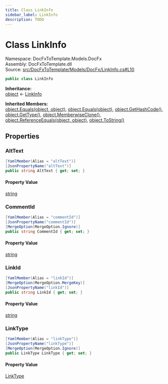 ```yaml
---
title: Class LinkInfo
sidebar_label: LinkInfo
description: TODO
---
```


# Class LinkInfo
Namespace: DocFxToTemplate.Models.DocFx   
Assembly: DocFxToTemplate.dll  
Source: [src/DocFxToTemplate/Models/DocFx/LinkInfo.cs#L10](https://github.com/k-wojcik/DocFxToTemplate/blob/master/src/DocFxToTemplate/Models/DocFx/LinkInfo.cs#L10)    
   

```csharp title="src/DocFxToTemplate/Models/DocFx/LinkInfo.cs#L10" 
public class LinkInfo
```

**Inheritance:**   
[object](https://learn.microsoft.com/dotnet/api/system.object) &lt;- 
[LinkInfo](../DocFxToTemplate.Models.DocFx/LinkInfo)   

**Inherited Members:**   
[object.Equals(object, object)](https://learn.microsoft.com/dotnet/api/system.object.equals#system-object-equals(system-object-system-object)), [object.Equals(object)](https://learn.microsoft.com/dotnet/api/system.object.equals#system-object-equals(system-object)), [object.GetHashCode()](https://learn.microsoft.com/dotnet/api/system.object.gethashcode), [object.GetType()](https://learn.microsoft.com/dotnet/api/system.object.gettype), [object.MemberwiseClone()](https://learn.microsoft.com/dotnet/api/system.object.memberwiseclone), [object.ReferenceEquals(object, object)](https://learn.microsoft.com/dotnet/api/system.object.referenceequals), [object.ToString()](https://learn.microsoft.com/dotnet/api/system.object.tostring)   

   

## Properties
### AltText
   
            
```csharp title="src/DocFxToTemplate/Models/DocFx/LinkInfo.cs#L27"
[YamlMember(Alias = "altText")]
[JsonPropertyName("altText")]
public string AltText { get; set; }
```   

#### Property Value
[string](https://learn.microsoft.com/dotnet/api/system.string)   
   
### CommentId
   
            
```csharp title="src/DocFxToTemplate/Models/DocFx/LinkInfo.cs#L22"
[YamlMember(Alias = "commentId")]
[JsonPropertyName("commentId")]
[MergeOption(MergeOption.Ignore)]
public string CommentId { get; set; }
```   

#### Property Value
[string](https://learn.microsoft.com/dotnet/api/system.string)   
   
### LinkId
   
            
```csharp title="src/DocFxToTemplate/Models/DocFx/LinkInfo.cs#L17"
[YamlMember(Alias = "linkId")]
[MergeOption(MergeOption.MergeKey)]
[JsonPropertyName("linkId")]
public string LinkId { get; set; }
```   

#### Property Value
[string](https://learn.microsoft.com/dotnet/api/system.string)   
   
### LinkType
   
            
```csharp title="src/DocFxToTemplate/Models/DocFx/LinkInfo.cs#L12"
[YamlMember(Alias = "linkType")]
[JsonPropertyName("linkType")]
[MergeOption(MergeOption.Ignore)]
public LinkType LinkType { get; set; }
```   

#### Property Value
[LinkType](../DocFxToTemplate.Models.DocFx/LinkType)   
   
   

   

   

   

   

   